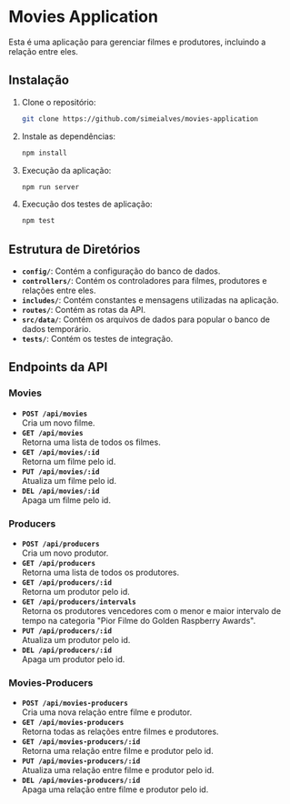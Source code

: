# Movies Application

Esta é uma aplicação para gerenciar filmes e produtores, incluindo a relação entre eles.

## Instalação

1. Clone o repositório:

   ```sh
   git clone https://github.com/simeialves/movies-application

   ```

2. Instale as dependências:

   ```sh
   npm install

   ```

3. Execução da aplicação:

   ```sh
   npm run server

   ```

4. Execução dos testes de aplicação:

   ```sh
   npm test

   ```

## Estrutura de Diretórios

- **`config/`**: Contém a configuração do banco de dados.
- **`controllers/`**: Contém os controladores para filmes, produtores e relações entre eles.
- **`includes/`**: Contém constantes e mensagens utilizadas na aplicação.
- **`routes/`**: Contém as rotas da API.
- **`src/data/`**: Contém os arquivos de dados para popular o banco de dados temporário.
- **`tests/`**: Contém os testes de integração.

## Endpoints da API

### Movies

- **`POST /api/movies`**  
  Cria um novo filme.
- **`GET /api/movies`**  
  Retorna uma lista de todos os filmes.
- **`GET /api/movies/:id`**  
  Retorna um filme pelo id.
- **`PUT /api/movies/:id`**  
  Atualiza um filme pelo id.
- **`DEL /api/movies/:id`**  
  Apaga um filme pelo id.

### Producers

- **`POST /api/producers`**  
  Cria um novo produtor.
- **`GET /api/producers`**  
  Retorna uma lista de todos os produtores.
- **`GET /api/producers/:id`**  
  Retorna um produtor pelo id.
- **`GET /api/producers/intervals`**  
  Retorna os produtores vencedores com o menor e maior intervalo de tempo na categoria "Pior Filme do Golden Raspberry Awards".
- **`PUT /api/producers/:id`**  
  Atualiza um produtor pelo id.
- **`DEL /api/producers/:id`**  
  Apaga um produtor pelo id.

### Movies-Producers

- **`POST /api/movies-producers`**  
  Cria uma nova relação entre filme e produtor.
- **`GET /api/movies-producers`**  
  Retorna todas as relações entre filmes e produtores.
- **`GET /api/movies-producers/:id`**  
  Retorna uma relação entre filme e produtor pelo id.
- **`PUT /api/movies-producers/:id`**  
  Atualiza uma relação entre filme e produtor pelo id.
- **`DEL /api/movies-producers/:id`**  
  Apaga uma relação entre filme e produtor pelo id.

